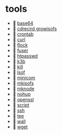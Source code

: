 # tools

* 📄 [base64](siyuan://blocks/20231110105237-7ng3g33)
* 📄 [cdrecird growisofs](siyuan://blocks/20231115103835-hjm12jh)
* 📄 [crontab](siyuan://blocks/20231110105237-j6s89rn)
* 📄 [curl](siyuan://blocks/20231110105237-iutu4j7)
* 📄 [flock](siyuan://blocks/20240402201243-fqy8c6q)
* 📄 [fuser](siyuan://blocks/20231110105237-c4ufcct)
* 📄 [htpasswd](siyuan://blocks/20231110105237-4dcxe21)
* 📄 [k3b](siyuan://blocks/20240910095729-cfk7btb)
* 📄 [kill](siyuan://blocks/20231110155733-t0f9u69)
* 📄 [lsof](siyuan://blocks/20231110105237-4r3sfie)
* 📄 [minicom](siyuan://blocks/20231222133047-w0fkiok)
* 📄 [mkisofs](siyuan://blocks/20231121220044-gmhlmvl)
* 📄 [mknode](siyuan://blocks/20240508152007-zxfqks8)
* 📄 [nohup](siyuan://blocks/20231110105237-87bhtql)
* 📄 [openssl](siyuan://blocks/20240411171539-396g2qq)
* 📄 [script](siyuan://blocks/20240507182310-uzcb81j)
* 📄 [ssh](siyuan://blocks/20240724164831-i4pga8x)
* 📄 [tee](siyuan://blocks/20240403214703-a4c2mvd)
* 📄 [wall](siyuan://blocks/20240801151724-z56ndzj)
* 📄 [wget](siyuan://blocks/20240321201359-e3qz2ba)

　　‍

　　‍
